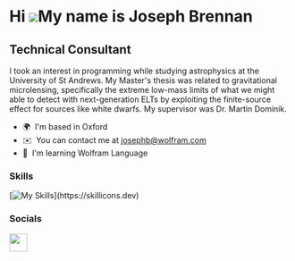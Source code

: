 # Hi ![](https://user-images.githubusercontent.com/18350557/176309783-0785949b-9127-417c-8b55-ab5a4333674e.gif)My name is Joseph Brennan

## Technical Consultant

I took an interest in programming while studying astrophysics at the University of St Andrews.
My Master's thesis was related to gravitational microlensing, specifically the extreme low-mass limits of what we might able to detect with next-generation ELTs by exploiting the finite-source effect for sources like white dwarfs. My supervisor was Dr. Martin Dominik.

- 🌍  I'm based in Oxford
- ✉️  You can contact me at [josephb@wolfram.com](mailto:josephb@wolfram.com)
- 🧠  I'm learning Wolfram Language

### Skills

[![My Skills](https://skillicons.dev/icons?i=aws,bitbucket,docker,git,jquery,py,vscode,)](https://skillicons.dev)

### Socials

<p align="left">
  <a href="https://www.linkedin.com/in/jbren1" target="_blank" rel="noreferrer">
    <picture>
      <source media="(prefers-color-scheme: dark)" srcset="https://raw.githubusercontent.com/danielcranney/readme-generator/main/public/icons/socials/linkedin-dark.svg" />
      <source media="(prefers-color-scheme: light)" srcset="https://raw.githubusercontent.com/danielcranney/readme-generator/main/public/icons/socials/linkedin.svg" />
      <img src="https://raw.githubusercontent.com/danielcranney/readme-generator/main/public/icons/socials/linkedin.svg" width="32" height="32" />
    </picture>
  </a>
</p>
